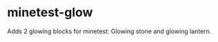 minetest-glow
=============

Adds 2 glowing blocks for minetest:
Glowing stone and glowing lantern.
